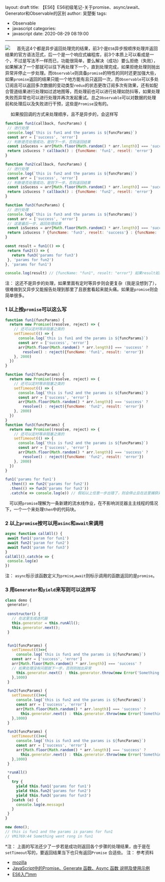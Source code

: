 layout: draft
title: 【ES6】ES6初级笔记-关于promise、async/await、Generator和Observable的区别
author: 吴楚衡
tags:
  - Observable
  - javascript
categories:
  - javascript
date: 2020-08-29 08:19:00
---
![](https://qiniu.wuchuheng.com/images/Observable.png)
&emsp; 首先这4个都是异步返回处理完的结果，前3个是`ES6`异步按顺序处理并返回结果的官方语法范式，后一个是一个响应式编程库，前3个本质上可以看成是一个，不过是写法不一样而已，功能很简单，要么解决（成功）要么拒绝（失败），如果解决了一个那就可以往下再处理下一个，直到处理完成，如果拒绝处理则抛出异常并停止一步处理。而`Observable`则具备`promise`的特性的同时还更加强大些，如果`promise`返回的结果只能一个地方能有且只返回一次，而`Observable`可以多处订阅且可以返回多次数据的变动类型`redux`的状态更改订阅多次有效果，还有如配合管道结果进行处理如过滤地图等，而处理前也可以进行处理如防抖等，如果处理失败而异常也可以进行处理并再次发起重试。总之`Observable`可以对数据的处理前和处理后以及失败进行干预，这些是`Promise`没有的。
<!--more-->

 &emsp; 如果按回调的方式来处理顺序，且不是异步的，会这样写
 ``` javascript
 function fun1(callback, funcParams) {
  // 进行处理
  console.log(`this is fun1 and the params is ${funcParams}`)
  const arr = ['success', 'error']
  // 判断是否处理成功，是则下一步，否则返回结果
  const isSucess = arr[Math.floor(Math.random() * arr.length)] === 'success' ? true : false;
  return isSucess ? callback() : {funcName: 'fun1', reselt: 'error'}
}

function fun2(callback, funcParams) {
  // 进行处理
  console.log(`this is fun2 and the params is ${funcParams}`)
  const arr = ['success', 'error']
  // 判断是否处理成功，是则下一步，否则返回结果
  const isSucess = arr[Math.floor(Math.random() * arr.length)] === 'success' ? true : false;
  return isSucess ? callback() : {funcName: 'fun2', reselt: 'error'}
}

function fun3(funcParams) {
  // 进行处理
  console.log(`this is fun3 and the params is ${funcParams}`)
  const arr = ['success', 'error']
  // 这是最后一步，返回处理结果
  const isSucess = arr[Math.floor(Math.random() * arr.length)] === 'success' ? true : false;
  return isSucess ? {funcName: 'fun3', reselt: 'success'} : {funcName: 'fun3', reselt: 'error'}
}

const result = fun1(() => {
  return fun2(() => {
    return fun3('params for fun3')
  }, 'params for fun2')
}, 'params for fun1')

console.log(result) // {funcName: "fun1", reselt: "error"} 如果result如果是'success'则是成功
 ```
 
 注： 这还不是异步的处理，如果里面有定时等异步则会更复杂（我是没想到了），很难做到又异步又能报告处理到那里了且嵌套看起来就头痛。如果是`promise`则会简单很多。
 
### 1 以上按`promise`可以这么写
``` javascript
function fun1(funcParams) {
  return new Promise((resolve, reject) => {
    // 还可以定时等非阻塞之类的
    setTimeout(() => {
      console.log(`this is fun1 and the params is ${funcParams}`)
      const arr = ['success', 'error']
      arr[Math.floor(Math.random() * arr.length)] === 'success' ?
        resolve() : reject({funcName: 'fun1', result: 'error'})
    }, 2000)
  })
}

function fun2(funcParams) {
  return new Promise((resolve, reject) => {
    // 还可以定时等非阻塞之类的
    setTimeout(() => {
      console.log(`this is fun2 and the params is ${funcParams}`)
      const arr = ['success', 'error']
      arr[Math.floor(Math.random() * arr.length)] === 'success' ?
        resolve() : reject({funcName: 'fun2', result: 'error'})
    }, 2000)
  })
}
function fun3(funcParams) {
  return new Promise((resolve, reject) => {
    // 还可以定时等非阻塞之类的
    setTimeout(() => {
      console.log(`this is fun2 and the params is ${funcParams}`)
      const arr = ['success', 'error']
      arr[Math.floor(Math.random() * arr.length)] === 'success' ?
        resolve() : reject({funcName: 'fun2', result: 'error'})
    }, 2000)
  })
}

fun1('params for fun1')
  .then(() => fun2('params for fun2'))
  .then(() => fun3('params for fun3'))
  .catch(e => console.log(e)) // 假如以上任意一步出错了，则会停止且在这里捕获异常
```
 &emsp;可以把`promise`理解为一条新建的流水线作业，在不影响浏览器主主线程的情况下，一个一个来处理`then`中的代码块。
 
### 2 以上`promise`按可以用`asinc`和`await`来调用

 ``` javascript
async function callAll() {
  await fun1('param for fun1')
  await fun2('param for fun2')
  await fun3('param for fun3')
}
callAll().catch(e => {
  console.log(e)
})
 ```
 注： `async`标示该函数定义为`prmise`,`await`则标示调用的函数返回的是`promise`。
 
 ### 3 用`Generator`和`yield`来写则可以这样写
 ``` javascript
class demo {
  generator;
  
  constructor() {
    // 在这里生成迭代器
    this.generator = this.runAll();
    this.generator.next();
  }


  fun1(funcParams) {
    setTimeout(()=>{
      console.log(`this is fun1 and the params is ${funcParams}`)
    const arr = ['success', 'error']
    arr[Math.floor(Math.random() * arr.length)] === 'success' ?
    // 如果处理没有问题就下一步，否则则抛出异常
      this.generator.next() : this.generator.throw(new Error('Something went rong in fun1'));
    },1000)
  }

  fun2(funcParams) {
    setTimeout(()=>{
      console.log(`this is fun2 and the params is ${funcParams}`)
      const arr = ['success', 'error']
      arr[Math.floor(Math.random() * arr.length)] === 'success' ?
        this.generator.next() : this.generator.throw(new Error('Something went rong in fun2'));
    },1000)
  }

  fun3(funcParams) {
    setTimeout(()=>{
      console.log(`this is fun3 and the params is ${funcParams}`)
      const arr = ['success', 'error']
      arr[Math.floor(Math.random() * arr.length)] === 'success' ?
        this.generator.next() : this.generator.throw(new Error('Something went rong in fun3'));
    },1000)
  }

  *runAll()
  {
    try {
      yield this.fun1('params for fun1')
      yield this.fun2('params for fun2')
      yield this.fun3('params for fun3')
    }catch (e) {
      console.log(e.message)
    }
  }
}

 new demo(); 
 // this is fun1 and the params is params for fun1
 // VM1769:44 Something went rong in fun1
 ```
 *注： 上面的写法还少了一步若是成功则返回各个步骤的处理结果，由于是在`setTimeout`写的，要返回结果当下也只有返回`Promise` 合适些。
 注： 参考资料  
 * [mozilla](https://developer.mozilla.org/zh-CN/docs/Web/JavaScript/Reference/Global_Objects/Generator/throw)
 * [JavaScript中的Promise、Generate 函数、Async 函数 说明及使用示例](https://blog.csdn.net/qq_17151325/article/details/99825020)  
 * [ES6入门mm](https://es6.ruanyifeng.com/#docs/async)